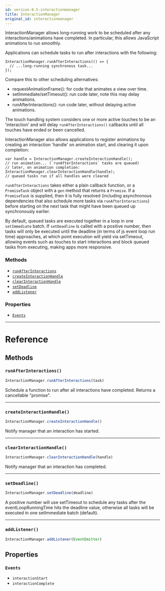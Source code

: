 ```yaml
---
id: version-0.5-interactionmanager
title: InteractionManager
original_id: interactionmanager
---
```


InteractionManager allows long-running work to be scheduled after any
interactions/animations have completed. In particular, this allows JavaScript
animations to run smoothly.

Applications can schedule tasks to run after interactions with the following:

```
InteractionManager.runAfterInteractions(() => {
  // ...long-running synchronous task...
});
```

Compare this to other scheduling alternatives:

- requestAnimationFrame(): for code that animates a view over time.
- setImmediate/setTimeout(): run code later, note this may delay animations.
- runAfterInteractions(): run code later, without delaying active animations.

The touch handling system considers one or more active touches to be an
'interaction' and will delay `runAfterInteractions()` callbacks until all
touches have ended or been cancelled.

InteractionManager also allows applications to register animations by
creating an interaction 'handle' on animation start, and clearing it upon
completion:

```
var handle = InteractionManager.createInteractionHandle();
// run animation... (`runAfterInteractions` tasks are queued)
// later, on animation completion:
InteractionManager.clearInteractionHandle(handle);
// queued tasks run if all handles were cleared
```

`runAfterInteractions` takes either a plain callback function, or a
`PromiseTask` object with a `gen` method that returns a `Promise`.  If a
`PromiseTask` is supplied, then it is fully resolved (including asynchronous
dependencies that also schedule more tasks via `runAfterInteractions`) before
starting on the next task that might have been queued up synchronously
earlier.

By default, queued tasks are executed together in a loop in one
`setImmediate` batch. If `setDeadline` is called with a positive number, then
tasks will only be executed until the deadline (in terms of js event loop run
time) approaches, at which point execution will yield via setTimeout,
allowing events such as touches to start interactions and block queued tasks
from executing, making apps more responsive.


### Methods

- [`runAfterInteractions`](docs/interactionmanager.html#runafterinteractions)
- [`createInteractionHandle`](docs/interactionmanager.html#createinteractionhandle)
- [`clearInteractionHandle`](docs/interactionmanager.html#clearinteractionhandle)
- [`setDeadline`](docs/interactionmanager.html#setdeadline)
- [`addListener`](docs/interactionmanager.html#addlistener)


### Properties

- [`Events`](docs/interactionmanager.html#events)




---

# Reference

## Methods

### `runAfterInteractions()`

```javascript
InteractionManager.runAfterInteractions(task)
```


Schedule a function to run after all interactions have completed. Returns a cancellable
"promise".




---

### `createInteractionHandle()`

```javascript
InteractionManager.createInteractionHandle()
```


Notify manager that an interaction has started.




---

### `clearInteractionHandle()`

```javascript
InteractionManager.clearInteractionHandle(handle)
```


Notify manager that an interaction has completed.




---

### `setDeadline()`

```javascript
InteractionManager.setDeadline(deadline)
```


A positive number will use setTimeout to schedule any tasks after the
eventLoopRunningTime hits the deadline value, otherwise all tasks will be
executed in one setImmediate batch (default).

---

### `addListener()`

```javascript
InteractionManager.addListener(EventEmitter)
```



## Properties

### `Events`

- `interactionStart`
- `interactionComplete` 



